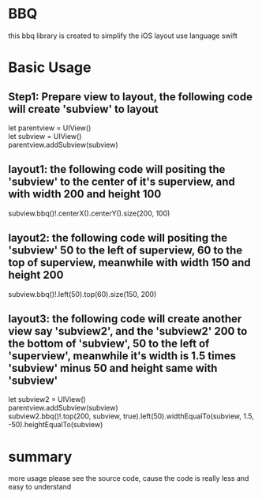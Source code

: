 # BBQ
this bbq library is created to simplify the iOS layout use language swift

# Basic Usage

## Step1: Prepare view to layout, the following code will create 'subview' to layout
<p>
let parentview = UIView()<br>
let subview = UIView()<br>
parentview.addSubview(subview)<br>
 </p>	

## layout1: the following code will positing the 'subview' to the center of it's superview, and with width 200 and height 100 
subview.bbq()!.centerX().centerY().size(200, 100)

## layout2: the following code will positing the 'subview' 50 to the left of superview, 60 to the top of superview,  meanwhile with width 150 and height 200 
subview.bbq()!.left(50).top(60).size(150, 200)

## layout3: the following code will create another view say 'subview2', and the 'subview2' 200 to the bottom of 'subview', 50 to the left of 'superview', meanwhile it's width is 1.5 times 'subview' minus 50 and height same with 'subview'

<p>
let subview2 = UIView()<br>
parentview.addSubview(subview)<br>       
subview2.bbq()!.top(200, subview, true).left(50).widthEqualTo(subview, 1.5, -50).heightEqualTo(subview)<br>
 </p>	


# summary
 more usage please see the source code, cause the code is really less and easy to understand
  
